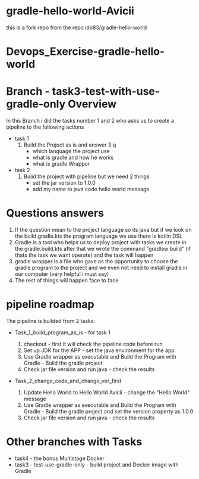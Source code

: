 # gradle-hello-world-Avicii
this is a fork repo from the repo ido83/gradle-hello-world

# Devops_Exercise-gradle-hello-world
# Branch - task3-test-with-use-gradle-only Overview
In this Branch i did the tasks number 1 and 2 who asks us to create a pipeline to the following actions
- task 1
    1. Build the Project as is and answer 3 q
        * which language the project use 
        * what is gradle and how he works 
        * what is gradle Wrapper
- task 2
    1. Bulid the project with pipeline but we need 2 things
        * set the jar version to 1.0.0
        * add my name to java code hello world message

# Questions answers
 1. If the question mean to the project language so its java but if we look on the build.gradle.kts the program language we use there is kotlin DSL 
 2. Gradle is a tool who helps us to deploy project with tasks we create in the gradle.build.kts after that we wrote the command "gradlew build" (if thats the task we want operate) and the task will happen
 3. gradle wrapper is a file who gave as the opportunity to choose the gradle program to the project and we even not need to install gradle in our computer (very helpful i must say)
 4. The rest of things will happen face to face

# pipeline roadmap
The pipeline is builded from 2 tasks:
- Task_1_build_program_as_is - for task 1
    1. checkout - first it wiil check the pipeline code before run
    2. Set up JDK for the APP - set the java environment for the app
    3. Use Gradle wrapper as executable and Build the Program with Gradle - Build the gradle project
    4. Check jar file version and run java - check the results

- Task_2_change_code_and_change_ver_first
    1. Update Hello World to Hello World Avicii - change the "Hello World" message
    2. Use Gradle wrapper as executable and Build the Program with Gradle - Build the gradle project and set the version property as 1.0.0
    3. Check jar file version and run java - check the results

 # Other branches with Tasks
 - task4 - the bonus Multistage Docker 
 - task3 - test-use-gradle-only - build project and Docker image with Gradle